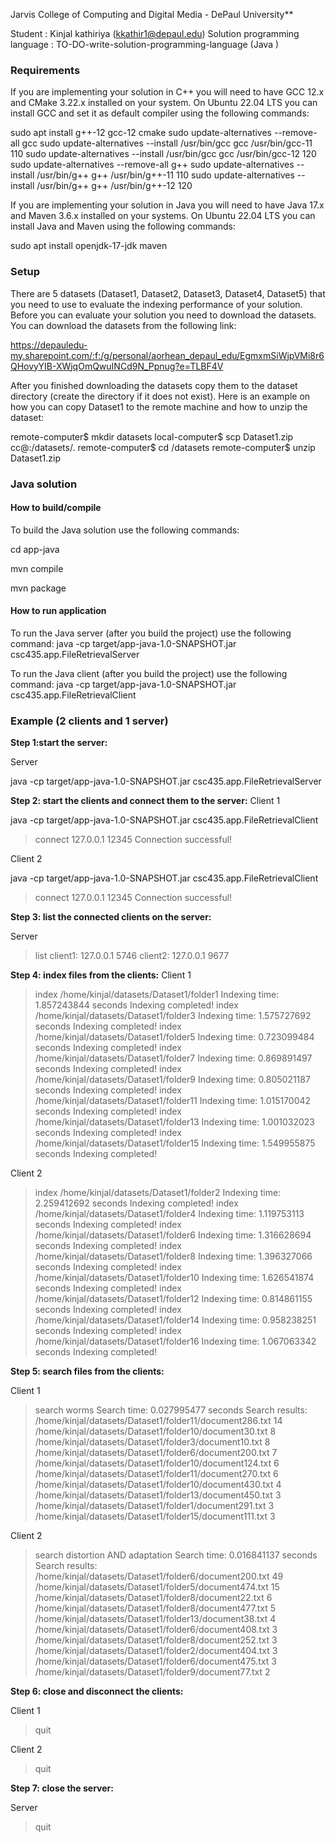 Jarvis College of Computing and Digital Media - DePaul University**

Student : Kinjal kathiriya (kkathir1@depaul.edu) 
Solution programming language : TO-DO-write-solution-programming-language (Java )

### Requirements

If you are implementing your solution in C++ you will need to have GCC 12.x and CMake 3.22.x installed on your system.
On Ubuntu 22.04 LTS you can install GCC and set it as default compiler using the following commands:


sudo apt install g++-12 gcc-12 cmake
sudo update-alternatives --remove-all gcc
sudo update-alternatives --install /usr/bin/gcc gcc /usr/bin/gcc-11 110
sudo update-alternatives --install /usr/bin/gcc gcc /usr/bin/gcc-12 120
sudo update-alternatives --remove-all g++
sudo update-alternatives --install /usr/bin/g++ g++ /usr/bin/g++-11 110
sudo update-alternatives --install /usr/bin/g++ g++ /usr/bin/g++-12 120


If you are implementing your solution in Java you will need to have Java 17.x and Maven 3.6.x installed on your systems.
On Ubuntu 22.04 LTS you can install Java and Maven using the following commands:


sudo apt install openjdk-17-jdk maven



### Setup

There are 5 datasets (Dataset1, Dataset2, Dataset3, Dataset4, Dataset5) that you need to use to evaluate the indexing performance of your solution.
Before you can evaluate your solution you need to download the datasets. You can download the datasets from the following link:

https://depauledu-my.sharepoint.com/:f:/g/personal/aorhean_depaul_edu/EgmxmSiWjpVMi8r6QHovyYIB-XWjqOmQwuINCd9N_Ppnug?e=TLBF4V

After you finished downloading the datasets copy them to the dataset directory (create the directory if it does not exist).
Here is an example on how you can copy Dataset1 to the remote machine and how to unzip the dataset:


remote-computer$ mkdir datasets
local-computer$ scp Dataset1.zip cc@<remote-ip>:<path-to-repo>/datasets/.
remote-computer$ cd <path-to-repo>/datasets
remote-computer$ unzip Dataset1.zip


### Java solution
#### How to build/compile

To build the Java solution use the following commands:

cd app-java

mvn compile

mvn package


#### How to run application

To run the Java server (after you build the project) use the following command:
java -cp target/app-java-1.0-SNAPSHOT.jar csc435.app.FileRetrievalServer <port>



To run the Java client (after you build the project) use the following command:
java -cp target/app-java-1.0-SNAPSHOT.jar csc435.app.FileRetrievalClient


### Example (2 clients and 1 server)

**Step 1:start the server:**

Server

java -cp target/app-java-1.0-SNAPSHOT.jar csc435.app.FileRetrievalServer
>

**Step 2: start the clients and connect them to the server:**
Client 1

java -cp target/app-java-1.0-SNAPSHOT.jar csc435.app.FileRetrievalClient
> connect 127.0.0.1 12345
Connection successful!


Client 2

java -cp target/app-java-1.0-SNAPSHOT.jar csc435.app.FileRetrievalClient
> connect 127.0.0.1 12345
Connection successful!


**Step 3: list the connected clients on the server:**

Server
> list
client1: 127.0.0.1 5746
client2: 127.0.0.1 9677


**Step 4: index files from the clients:**
Client 1

> index /home/kinjal/datasets/Dataset1/folder1
Indexing time: 1.857243844 seconds
Indexing completed!
> index /home/kinjal/datasets/Dataset1/folder3
Indexing time: 1.575727692 seconds
Indexing completed!
> index /home/kinjal/datasets/Dataset1/folder5
Indexing time: 0.723099484 seconds
Indexing completed!
> index /home/kinjal/datasets/Dataset1/folder7
Indexing time: 0.869891497 seconds
Indexing completed!
> index /home/kinjal/datasets/Dataset1/folder9
Indexing time: 0.805021187 seconds
Indexing completed!
> index /home/kinjal/datasets/Dataset1/folder11
Indexing time: 1.015170042 seconds
Indexing completed!
> index /home/kinjal/datasets/Dataset1/folder13
Indexing time: 1.001032023 seconds
Indexing completed!
> index /home/kinjal/datasets/Dataset1/folder15
Indexing time: 1.549955875 seconds
Indexing completed!



Client 2

> index /home/kinjal/datasets/Dataset1/folder2
Indexing time: 2.259412692 seconds
Indexing completed!
> index /home/kinjal/datasets/Dataset1/folder4
Indexing time: 1.119753113 seconds
Indexing completed!
> index /home/kinjal/datasets/Dataset1/folder6
Indexing time: 1.316628694 seconds
Indexing completed!
> index /home/kinjal/datasets/Dataset1/folder8
Indexing time: 1.396327066 seconds
Indexing completed!
> index /home/kinjal/datasets/Dataset1/folder10
Indexing time: 1.626541874 seconds
Indexing completed!
> index /home/kinjal/datasets/Dataset1/folder12
Indexing time: 0.814861155 seconds
Indexing completed!
> index /home/kinjal/datasets/Dataset1/folder14
Indexing time: 0.958238251 seconds
Indexing completed!
> index /home/kinjal/datasets/Dataset1/folder16
Indexing time: 1.067063342 seconds
Indexing completed!



**Step 5: search files from the clients:**

Client 1

> search worms
Search time: 0.027995477 seconds
Search results: /home/kinjal/datasets/Dataset1/folder11/document286.txt 14
/home/kinjal/datasets/Dataset1/folder10/document30.txt 8
/home/kinjal/datasets/Dataset1/folder3/document10.txt 8
/home/kinjal/datasets/Dataset1/folder6/document200.txt 7
/home/kinjal/datasets/Dataset1/folder10/document124.txt 6
/home/kinjal/datasets/Dataset1/folder11/document270.txt 6
/home/kinjal/datasets/Dataset1/folder10/document430.txt 4
/home/kinjal/datasets/Dataset1/folder13/document450.txt 3
/home/kinjal/datasets/Dataset1/folder1/document291.txt 3
/home/kinjal/datasets/Dataset1/folder15/document111.txt 3


Client 2

> search distortion AND adaptation
Search time: 0.016841137 seconds
Search results: /home/kinjal/datasets/Dataset1/folder6/document200.txt 49
/home/kinjal/datasets/Dataset1/folder5/document474.txt 15
/home/kinjal/datasets/Dataset1/folder8/document22.txt 6
/home/kinjal/datasets/Dataset1/folder8/document477.txt 5
/home/kinjal/datasets/Dataset1/folder13/document38.txt 4
/home/kinjal/datasets/Dataset1/folder6/document408.txt 3
/home/kinjal/datasets/Dataset1/folder8/document252.txt 3
/home/kinjal/datasets/Dataset1/folder2/document404.txt 3
/home/kinjal/datasets/Dataset1/folder6/document475.txt 3
/home/kinjal/datasets/Dataset1/folder9/document77.txt 2



**Step 6: close and disconnect the clients:**

Client 1
> quit

Client 2
> quit

**Step 7: close the server:**

Server
> quit
